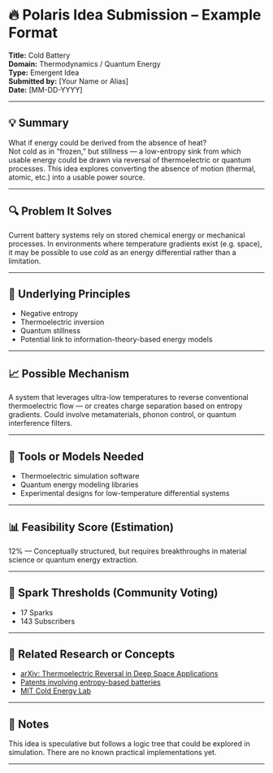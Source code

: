 # 🔥 Polaris Idea Submission – Example Format

**Title:** Cold Battery  
**Domain:** Thermodynamics / Quantum Energy  
**Type:** Emergent Idea  
**Submitted by:** [Your Name or Alias]  
**Date:** [MM-DD-YYYY]

---

## 💡 Summary

What if energy could be derived from the absence of heat?  
Not cold as in “frozen,” but stillness — a low-entropy sink from which usable energy could be drawn via reversal of thermoelectric or quantum processes. This idea explores converting the absence of motion (thermal, atomic, etc.) into a usable power source.

---

## 🔍 Problem It Solves

Current battery systems rely on stored chemical energy or mechanical processes. In environments where temperature gradients exist (e.g. space), it may be possible to use *cold* as an energy differential rather than a limitation.

---

## 🧪 Underlying Principles

- Negative entropy
- Thermoelectric inversion
- Quantum stillness
- Potential link to information-theory-based energy models

---

## 📈 Possible Mechanism

A system that leverages ultra-low temperatures to reverse conventional thermoelectric flow — or creates charge separation based on entropy gradients. Could involve metamaterials, phonon control, or quantum interference filters.

---

## 🧰 Tools or Models Needed

- Thermoelectric simulation software
- Quantum energy modeling libraries
- Experimental designs for low-temperature differential systems

---

## 📊 Feasibility Score (Estimation)

12% — Conceptually structured, but requires breakthroughs in material science or quantum energy extraction.

---

## 🌟 Spark Thresholds (Community Voting)

- 17 Sparks
- 143 Subscribers

---

## 🔗 Related Research or Concepts

- [arXiv: Thermoelectric Reversal in Deep Space Applications](#)
- [Patents involving entropy-based batteries](#)
- [MIT Cold Energy Lab](#)

---

## 🧠 Notes

This idea is speculative but follows a logic tree that could be explored in simulation. There are no known practical implementations yet.

---
